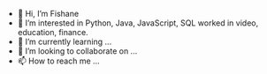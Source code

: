 - 👋 Hi, I’m Fishane
- 👀 I’m interested in Python, Java, JavaScript, SQL worked in video, education, finance.
- 🌱 I’m currently learning ...
- 💞️ I’m looking to collaborate on ...
- 📫 How to reach me ...

<!---
xiang12835/xiang12835 is a ✨ special ✨ repository because its `README.md` (this file) appears on your GitHub profile.
You can click the Preview link to take a look at your changes.
--->

